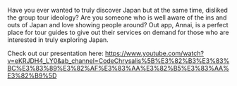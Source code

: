Have you ever wanted to truly discover Japan but at the same time, disliked the group tour ideology? Are you someone who is well aware of the ins and outs of Japan and love showing people around? Out app, Annai, is a perfect place for tour guides to give out their services on demand for those who are interested in truly exploring Japan. 

Check out our presentation here: https://www.youtube.com/watch?v=eKRJDH4_LY0&ab_channel=CodeChrysalis%5B%E3%82%B3%E3%83%BC%E3%83%89%E3%82%AF%E3%83%AA%E3%82%B5%E3%83%AA%E3%82%B9%5D

